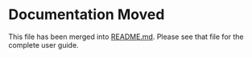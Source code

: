 # Documentation Moved

This file has been merged into [README.md](README.md). Please see that file for the complete user guide.
